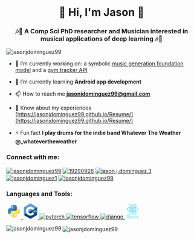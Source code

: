 <h1 align="center">👋 Hi, I'm Jason 👋</h1>
<h3 align="center">🎶🤖 A Comp Sci PhD researcher and Musician interested in musical applications of deep learning 🎶🤖</h3>

<p align="left"> <img src="https://komarev.com/ghpvc/?username=jasonjdominguez99&label=Profile%20views&color=0e75b6&style=flat" alt="jasonjdominguez99" /> </p>

- 🔭 I’m currently working on: a symbolic [music generation foundation model](https://github.com/jasonjdominguez99/music-generation-foundation-model)
and a [gym tracker API](https://github.com/jasonjdominguez99/gym-tracker)

- 🌱 I’m currently learning **Android app development**

- 📫 How to reach me **jasonjdominguez99@gmail.com**

- 📄 Know about my experiences [https://jasonjdominguez99.github.io/Resume/](https://jasonjdominguez99.github.io/Resume/)

- ⚡ Fun fact **I play drums for the indie band Whatever The Weather @_whatevertheweather**

<h3 align="left">Connect with me:</h3>
<p align="left">
<a href="https://linkedin.com/in/jasonjdominguez99" target="blank"><img align="center" src="https://raw.githubusercontent.com/rahuldkjain/github-profile-readme-generator/master/src/images/icons/Social/linked-in-alt.svg" alt="jasonjdominguez99" height="30" width="40" /></a>
<a href="https://stackoverflow.com/users/19290926" target="blank"><img align="center" src="https://raw.githubusercontent.com/rahuldkjain/github-profile-readme-generator/master/src/images/icons/Social/stack-overflow.svg" alt="19290926" height="30" width="40" /></a>
<!--- <a href="https://kaggle.com/jasondominguez" target="blank"><img align="center" src="https://raw.githubusercontent.com/rahuldkjain/github-profile-readme-generator/master/src/images/icons/Social/kaggle.svg" alt="jasondominguez" height="30" width="40" /></a> -->
<a href="https://instagram.com/jason.j.dominguez.3" target="blank"><img align="center" src="https://raw.githubusercontent.com/rahuldkjain/github-profile-readme-generator/master/src/images/icons/Social/instagram.svg" alt="jason.j.dominguez.3" height="30" width="40" /></a>
<a href="https://www.hackerrank.com/jasonjdominguez1" target="blank"><img align="center" src="https://raw.githubusercontent.com/rahuldkjain/github-profile-readme-generator/master/src/images/icons/Social/hackerrank.svg" alt="jasonjdominguez1" height="30" width="40" /></a>
<a href="https://www.leetcode.com/jasonjdominguez99" target="blank"><img align="center" src="https://raw.githubusercontent.com/rahuldkjain/github-profile-readme-generator/master/src/images/icons/Social/leet-code.svg" alt="jasonjdominguez99" height="30" width="40" /></a>
</p>

<h3 align="left">Languages and Tools:</h3>
<p align="left"> 
  <!--- <a href="https://developer.android.com" target="_blank" rel="noreferrer"> <img src="https://raw.githubusercontent.com/devicons/devicon/master/icons/android/android-original-wordmark.svg" alt="android" width="40" height="40"/> </a> -->
  <a href="https://www.python.org" target="_blank" rel="noreferrer"> <img src="https://raw.githubusercontent.com/devicons/devicon/master/icons/python/python-original.svg" alt="python" width="40" height="40"/> </a>
  <a href="https://www.w3schools.com/cpp/" target="_blank" rel="noreferrer"> <img src="https://raw.githubusercontent.com/devicons/devicon/master/icons/cplusplus/cplusplus-original.svg" alt="cplusplus" width="40" height="40"/> </a>
  <a href="https://pytorch.org/" target="_blank" rel="noreferrer"> <img src="https://www.vectorlogo.zone/logos/pytorch/pytorch-icon.svg" alt="pytorch" width="40" height="40"/> </a>
  <a href="https://www.tensorflow.org" target="_blank" rel="noreferrer"> <img src="https://www.vectorlogo.zone/logos/tensorflow/tensorflow-icon.svg" alt="tensorflow" width="40" height="40"/> </a> 
  <a href="https://www.djangoproject.com/" target="_blank" rel="noreferrer"> <img src="https://cdn.worldvectorlogo.com/logos/django.svg" alt="django" width="40" height="40"/> </a>
  <a href="https://reactjs.org/" target="_blank" rel="noreferrer"> <img src="https://raw.githubusercontent.com/devicons/devicon/master/icons/react/react-original-wordmark.svg" alt="react" width="40" height="40"/> </a>
</p>

<p><img align="left" src="https://github-readme-stats.vercel.app/api/top-langs?username=jasonjdominguez99&show_icons=true&locale=en&layout=compact" alt="jasonjdominguez99" /></p>

<p>&nbsp;<img align="center" src="https://github-readme-stats.vercel.app/api?username=jasonjdominguez99&show_icons=true&locale=en" alt="jasonjdominguez99" /></p>

